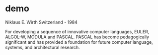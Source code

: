 # demo
Niklaus E. Wirth
Switzerland - 1984

For developing a sequence of innovative computer languages, EULER, ALGOL-W, MODULA and PASCAL. PASCAL has become pedagogically significant and has provided a foundation for future computer language, systems, and architectural research.
